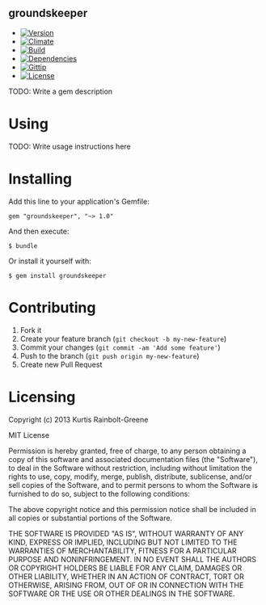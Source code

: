 groundskeeper
--------

  - [![Version](https://badge.fury.io/rb/groundskeeper.png)](https://rubygems.org/gems/groundskeeper)
  - [![Climate](https://codeclimate.com/github/krainboltgreene/groundskeeper.png)](https://codeclimate.com/github/krainboltgreene/groundskeeper)
  - [![Build](http://img.shields.io/travis-ci/krainboltgreene/groundskeeper.png)](https://travis-ci.org/krainboltgreene/groundskeeper)
  - [![Dependencies](https://gemnasium.com/krainboltgreene/groundskeeper.png)](https://gemnasium.com/krainboltgreene/groundskeeper)
  - [![Gittip](http://img.shields.io/gittip/krainboltgreene.png)](https://www.gittip.com/krainboltgreene/)
  - [![License](http://img.shields.io/license/MIT.png?color=green)](http://opensource.org/licenses/MIT)

TODO: Write a gem description


Using
=====

TODO: Write usage instructions here


Installing
==========

Add this line to your application's Gemfile:

    gem "groundskeeper", "~> 1.0"

And then execute:

    $ bundle

Or install it yourself with:

    $ gem install groundskeeper


Contributing
============

  1. Fork it
  2. Create your feature branch (`git checkout -b my-new-feature`)
  3. Commit your changes (`git commit -am 'Add some feature'`)
  4. Push to the branch (`git push origin my-new-feature`)
  5. Create new Pull Request


Licensing
=========

Copyright (c) 2013 Kurtis Rainbolt-Greene

MIT License

Permission is hereby granted, free of charge, to any person obtaining
a copy of this software and associated documentation files (the
"Software"), to deal in the Software without restriction, including
without limitation the rights to use, copy, modify, merge, publish,
distribute, sublicense, and/or sell copies of the Software, and to
permit persons to whom the Software is furnished to do so, subject to
the following conditions:

The above copyright notice and this permission notice shall be
included in all copies or substantial portions of the Software.

THE SOFTWARE IS PROVIDED "AS IS", WITHOUT WARRANTY OF ANY KIND,
EXPRESS OR IMPLIED, INCLUDING BUT NOT LIMITED TO THE WARRANTIES OF
MERCHANTABILITY, FITNESS FOR A PARTICULAR PURPOSE AND
NONINFRINGEMENT. IN NO EVENT SHALL THE AUTHORS OR COPYRIGHT HOLDERS BE
LIABLE FOR ANY CLAIM, DAMAGES OR OTHER LIABILITY, WHETHER IN AN ACTION
OF CONTRACT, TORT OR OTHERWISE, ARISING FROM, OUT OF OR IN CONNECTION
WITH THE SOFTWARE OR THE USE OR OTHER DEALINGS IN THE SOFTWARE.
